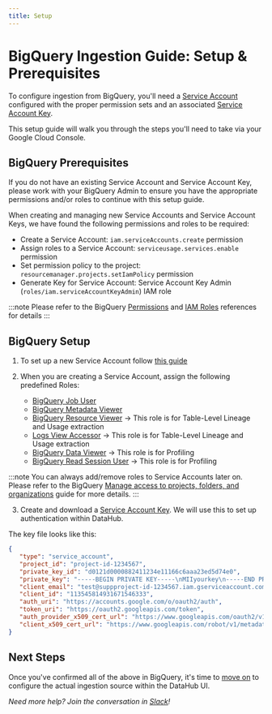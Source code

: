 ```yaml
---
title: Setup
---
```

# BigQuery Ingestion Guide: Setup & Prerequisites

To configure ingestion from BigQuery, you'll need a [Service Account](https://cloud.google.com/iam/docs/creating-managing-service-accounts) configured with the proper permission sets and an associated [Service Account Key](https://cloud.google.com/iam/docs/creating-managing-service-account-keys).

This setup guide will walk you through the steps you'll need to take via your Google Cloud Console.

## BigQuery Prerequisites

If you do not have an existing Service Account and Service Account Key, please work with your BigQuery Admin to ensure you have the appropriate permissions and/or roles to continue with this setup guide.

When creating and managing new Service Accounts and Service Account Keys, we have found the following permissions and roles to be required:

* Create a Service Account: `iam.serviceAccounts.create` permission
* Assign roles to a Service Account: `serviceusage.services.enable` permission
* Set permission policy to the project: `resourcemanager.projects.setIamPolicy` permission
* Generate Key for Service Account: Service Account Key Admin (`roles/iam.serviceAccountKeyAdmin`) IAM role

:::note
Please refer to the BigQuery [Permissions](https://cloud.google.com/iam/docs/permissions-reference) and [IAM Roles](https://cloud.google.com/iam/docs/understanding-roles) references for details
:::

## BigQuery Setup

1. To set up a new Service Account follow [this guide](https://cloud.google.com/iam/docs/creating-managing-service-accounts)

2. When you are creating a Service Account, assign the following predefined Roles:
   * [BigQuery Job User](https://cloud.google.com/bigquery/docs/access-control#bigquery.jobUser)
   * [BigQuery Metadata Viewer](https://cloud.google.com/bigquery/docs/access-control#bigquery.metadataViewer)
   * [BigQuery Resource Viewer](https://cloud.google.com/bigquery/docs/access-control#bigquery.resourceViewer) -> This role is for Table-Level Lineage and Usage extraction
   * [Logs View Accessor](https://cloud.google.com/bigquery/docs/access-control#bigquery.dataViewer) -> This role is for Table-Level Lineage and Usage extraction
   * [BigQuery Data Viewer](https://cloud.google.com/bigquery/docs/access-control#bigquery.dataViewer) -> This role is for Profiling
   * [BigQuery Read Session User](https://cloud.google.com/bigquery/docs/access-control#bigquery.readSessionUser) -> This role is for Profiling

:::note
You can always add/remove roles to Service Accounts later on. Please refer to the BigQuery [Manage access to projects, folders, and organizations](https://cloud.google.com/iam/docs/granting-changing-revoking-access) guide for more details.
:::

3. Create and download a [Service Account Key](https://cloud.google.com/iam/docs/creating-managing-service-account-keys). We will use this to set up authentication within DataHub.

The key file looks like this:

```json
{
   "type": "service_account",
   "project_id": "project-id-1234567",
   "private_key_id": "d0121d0000882411234e11166c6aaa23ed5d74e0",
   "private_key": "-----BEGIN PRIVATE KEY-----\nMIIyourkey\n-----END PRIVATE KEY-----",
   "client_email": "test@suppproject-id-1234567.iam.gserviceaccount.com",
   "client_id": "113545814931671546333",
   "auth_uri": "https://accounts.google.com/o/oauth2/auth",
   "token_uri": "https://oauth2.googleapis.com/token",
   "auth_provider_x509_cert_url": "https://www.googleapis.com/oauth2/v1/certs",
   "client_x509_cert_url": "https://www.googleapis.com/robot/v1/metadata/x509/test%suppproject-id-1234567.iam.gserviceaccount.com"
}
```

## Next Steps

Once you've confirmed all of the above in BigQuery, it's time to [move on](configuration.md) to configure the actual ingestion source within the DataHub UI.

*Need more help? Join the conversation in [Slack](http://slack.datahubproject.io)!*
